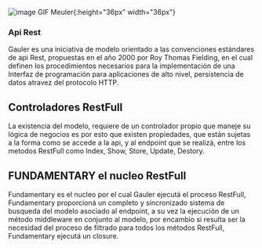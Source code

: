 
![image GIF Meuler](https://dl.dropboxusercontent.com/s/l63oki54lkx3ule/gauler%20logo.png?dl=0){:height="36px" width="36px"}

### Api  Rest

Gauler es una iniciativa de modelo orientado a las convenciones estándares de api Rest,
propuestas en el año 2000 por Roy Thomas Fielding, en el cual definen los procedimientos 
necesarios para la implementación de una Interfaz de programación para aplicaciones de alto nivel, persistencia de datos atravez del protocolo HTTP.

## Controladores RestFull

La existencia del modelo, requiere de un controlador propio que maneje 
su lógica de negocios es por esto que existen propiedades, que están 
sujetas a la forma como se accede a la api, y al endpoint que se realizá, entre los metodos RestFull como Index, Show, Store, Update, Destory.

## FUNDAMENTARY el nucleo RestFull

Fundamentary es el nucleo por el cual Gauler ejecutá el proceso RestFull, Fundamentary proporcioná
un completo y sincronizado sistema de busqueda del modelo asociado al endpoint, a su vez la ejecución de
un método middleware en conjunto al modelo, por encambio si resulta ser la necesidad del proceso de filtrado
para todos los métodos RestFull, Fundamentary ejecutá un closure.
